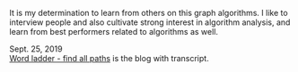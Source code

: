 It is my determination to learn from others on this graph algorithms. I like to interview people and also cultivate strong interest in algorithm analysis, and learn from best performers related to algorithms as well. 

Sept. 25, 2019<br>
[Word ladder - find all paths](http://juliachencoding.blogspot.com/2019/09/case-study-word-ladder-find-all-paths_24.html) is the blog with transcript. 
